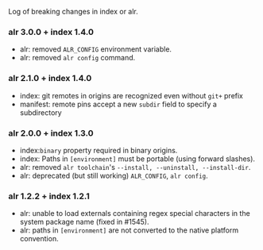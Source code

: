 Log of breaking changes in index or alr.

### alr 3.0.0 + index 1.4.0

- alr: removed `ALR_CONFIG` environment variable.
- alr: removed `alr config` command.

### alr 2.1.0 + index 1.4.0

- index: git remotes in origins are recognized even without `git+` prefix
- manifest: remote pins accept a new `subdir` field to specify a subdirectory

### alr 2.0.0 + index 1.3.0

- index:`binary` property required in binary origins.
- index: Paths in `[environment]` must be portable (using forward slashes).
- alr: removed `alr toolchain`'s `--install, --uninstall, --install-dir`.
- alr: deprecated (but still working) `ALR_CONFIG`, `alr config`.

### alr 1.2.2 + index 1.2.1

- alr: unable to load externals containing regex special characters in the system
package name (fixed in #1545).
- alr: paths in `[environment]` are not converted to the native platform convention.
